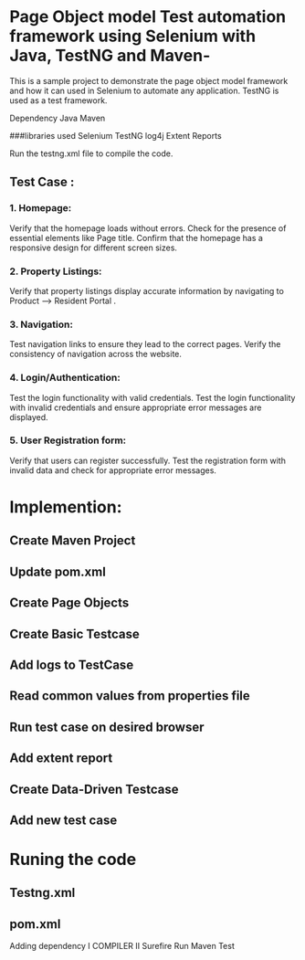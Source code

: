 # Page Object model Test automation framework using Selenium with Java, TestNG and Maven-
This is a sample project to demonstrate the page object model framework and how it can used in Selenium to automate any application.
TestNG is used as a test framework.

Dependency
Java
Maven

###libraries used
Selenium
TestNG
log4j
Extent Reports

Run the testng.xml file to compile the code.

## Test Case :

### 1. Homepage:

Verify that the homepage loads without errors.
Check for the presence of essential elements like Page title.
Confirm that the homepage has a responsive design for different screen sizes.

### 2. Property Listings:

Verify that property listings display accurate information by navigating to Product --> Resident Portal .

### 3. Navigation:

Test navigation links to ensure they lead to the correct pages.
Verify the consistency of navigation across the website.

### 4. Login/Authentication:

Test the login functionality with valid credentials.
Test the login functionality with invalid credentials and ensure appropriate error messages are displayed.

### 5. User Registration form:

Verify that users can register successfully.
Test the registration form with invalid data and check for appropriate error messages.

# Implemention:
## Create Maven Project
## Update pom.xml
## Create Page Objects
## Create Basic Testcase
## Add logs to TestCase
## Read common values from properties file
## Run test case on desired browser
## Add extent report
## Create Data-Driven Testcase
## Add new test case

# Runing the code
## Testng.xml
## pom.xml
Adding dependency 
I COMPILER
II Surefire
Run Maven Test







